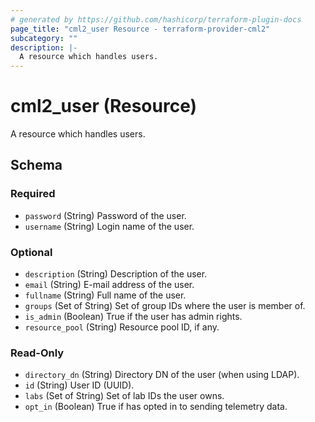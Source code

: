 ```yaml
---
# generated by https://github.com/hashicorp/terraform-plugin-docs
page_title: "cml2_user Resource - terraform-provider-cml2"
subcategory: ""
description: |-
  A resource which handles users.
---
```


# cml2_user (Resource)

A resource which handles users.



<!-- schema generated by tfplugindocs -->
## Schema

### Required

- `password` (String) Password of the user.
- `username` (String) Login name of the user.

### Optional

- `description` (String) Description of the user.
- `email` (String) E-mail address of the user.
- `fullname` (String) Full name of the user.
- `groups` (Set of String) Set of group IDs where the user is member of.
- `is_admin` (Boolean) True if the user has admin rights.
- `resource_pool` (String) Resource pool ID, if any.

### Read-Only

- `directory_dn` (String) Directory DN of the user (when using LDAP).
- `id` (String) User ID (UUID).
- `labs` (Set of String) Set of lab IDs the user owns.
- `opt_in` (Boolean) True if has opted in to sending telemetry data.


